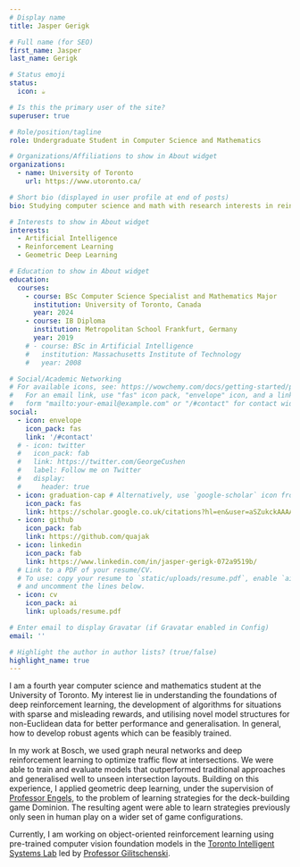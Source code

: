```yaml
---
# Display name
title: Jasper Gerigk

# Full name (for SEO)
first_name: Jasper
last_name: Gerigk

# Status emoji
status:
  icon: ☕️

# Is this the primary user of the site?
superuser: true

# Role/position/tagline
role: Undergraduate Student in Computer Science and Mathematics

# Organizations/Affiliations to show in About widget
organizations:
  - name: University of Toronto
    url: https://www.utoronto.ca/

# Short bio (displayed in user profile at end of posts)
bio: Studying computer science and math with research interests in reinforcement learning and geometric deep learning.

# Interests to show in About widget
interests:
  - Artificial Intelligence
  - Reinforcement Learning
  - Geometric Deep Learning

# Education to show in About widget
education:
  courses:
    - course: BSc Computer Science Specialist and Mathematics Major
      institution: University of Toronto, Canada
      year: 2024
    - course: IB Diploma
      institution: Metropolitan School Frankfurt, Germany
      year: 2019
    # - course: BSc in Artificial Intelligence
    #   institution: Massachusetts Institute of Technology
    #   year: 2008

# Social/Academic Networking
# For available icons, see: https://wowchemy.com/docs/getting-started/page-builder/#icons
#   For an email link, use "fas" icon pack, "envelope" icon, and a link in the
#   form "mailto:your-email@example.com" or "/#contact" for contact widget.
social:
  - icon: envelope
    icon_pack: fas
    link: '/#contact'
  # - icon: twitter
  #   icon_pack: fab
  #   link: https://twitter.com/GeorgeCushen
  #   label: Follow me on Twitter
  #   display:
  #     header: true
  - icon: graduation-cap # Alternatively, use `google-scholar` icon from `ai` icon pack
    icon_pack: fas
    link: https://scholar.google.co.uk/citations?hl=en&user=aSZukckAAAAJ
  - icon: github
    icon_pack: fab
    link: https://github.com/quajak
  - icon: linkedin
    icon_pack: fab
    link: https://www.linkedin.com/in/jasper-gerigk-072a9519b/
  # Link to a PDF of your resume/CV.
  # To use: copy your resume to `static/uploads/resume.pdf`, enable `ai` icons in `params.yaml`,
  # and uncomment the lines below.
  - icon: cv
    icon_pack: ai
    link: uploads/resume.pdf

# Enter email to display Gravatar (if Gravatar enabled in Config)
email: ''

# Highlight the author in author lists? (true/false)
highlight_name: true
---
```


I am a fourth year computer science and mathematics student at the University of Toronto. 
My interest lie in understanding the foundations of deep reinforcement learning, the development of algorithms for situations with sparse and misleading rewards, and utilising novel model structures for non-Euclidean data for better performance and generalisation. In general, how to develop robust agents which can be feasibly trained. 


In my work at Bosch, we used graph neural networks and deep reinforcement learning to optimize traffic flow at intersections. We were able to train and evaluate models that outperformed traditional approaches and generalised well to unseen intersection layouts.
Building on this experience, I applied geometric deep learning, under the supervision of [Professor Engels](https://www.cs.toronto.edu/~sengels/), to the problem of learning strategies for the deck-building game Dominion. The resulting agent were able to learn strategies previously only seen in human play on a wider set of game configurations. 


Currently, I am working on object-oriented reinforcement learning using pre-trained computer vision foundation models in the [Toronto Intelligent Systems Lab](https://tisl.cs.toronto.edu/) led by [Professor Gilitschenski](https://www.gilitschenski.org/igor/).
